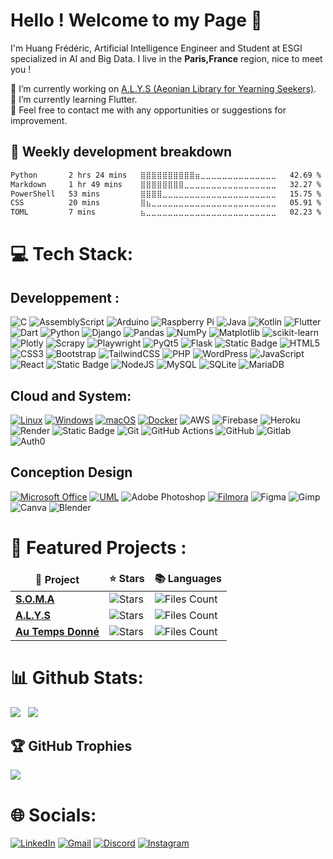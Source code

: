 # Hello ! Welcome to my Page 👋

I'm Huang Frédéric, Artificial Intelligence Engineer and Student at ESGI specialized in AI and Big Data. I live in the **Paris,France** region, nice to meet you !

🔭 I’m currently working on [A.L.Y.S (Aeonian Library for Yearning Seekers)](https://github.com/Huang-Frederic/A.L.Y.S).<br>
🌱 I’m currently learning Flutter.<br>
💬 Feel free to contact me with any opportunities or suggestions for improvement.<br>

<!-- ![visitors](https://visitor-badge.laobi.icu/badge?page_id=Huang-Frederic.Huang-Frederic) -->

## 🎯 Weekly development breakdown
<!--START_SECTION:waka-->

```txt
Python       2 hrs 24 mins   ⣿⣿⣿⣿⣿⣿⣿⣿⣿⣿⣶⣀⣀⣀⣀⣀⣀⣀⣀⣀⣀⣀⣀⣀⣀   42.69 %
Markdown     1 hr 49 mins    ⣿⣿⣿⣿⣿⣿⣿⣿⣀⣀⣀⣀⣀⣀⣀⣀⣀⣀⣀⣀⣀⣀⣀⣀⣀   32.27 %
PowerShell   53 mins         ⣿⣿⣿⣿⣀⣀⣀⣀⣀⣀⣀⣀⣀⣀⣀⣀⣀⣀⣀⣀⣀⣀⣀⣀⣀   15.75 %
CSS          20 mins         ⣿⣦⣀⣀⣀⣀⣀⣀⣀⣀⣀⣀⣀⣀⣀⣀⣀⣀⣀⣀⣀⣀⣀⣀⣀   05.91 %
TOML         7 mins          ⣦⣀⣀⣀⣀⣀⣀⣀⣀⣀⣀⣀⣀⣀⣀⣀⣀⣀⣀⣀⣀⣀⣀⣀⣀   02.23 %
```

<!--END_SECTION:waka-->

# 💻 Tech Stack:

## Developpement :


![C](https://img.shields.io/badge/c-%2300599C.svg?style=for-the-badge&logo=c&logoColor=white)
![AssemblyScript](https://img.shields.io/badge/assembly%20script-%23000000.svg?style=for-the-badge&logo=assemblyscript&logoColor=white)
![Arduino](https://img.shields.io/badge/-Arduino-00979D?style=for-the-badge&logo=Arduino&logoColor=white)
![Raspberry Pi](https://img.shields.io/badge/-RaspberryPi-C51A4A?style=for-the-badge&logo=Raspberry-Pi)<!-- -->
![Java](https://img.shields.io/badge/java-%23ED8B00.svg?style=for-the-badge&logo=openjdk&logoColor=white)
![Kotlin](https://img.shields.io/badge/kotlin-%237F52FF.svg?style=for-the-badge&logo=kotlin&logoColor=white)
![Flutter](https://img.shields.io/badge/Flutter-003545?style=for-the-badge&logo=flutter&logoColor=white)
![Dart](https://img.shields.io/badge/Dart-11557C?style=for-the-badge&logo=dart&logoColor=white)<!-- -->
![Python](https://img.shields.io/badge/python-3670A0?style=for-the-badge&logo=python&logoColor=ffdd54)
![Django](https://img.shields.io/badge/Django-003545?style=for-the-badge&logo=django&logoColor=white)
![Pandas](https://img.shields.io/badge/pandas-%23150458.svg?style=for-the-badge&logo=pandas&logoColor=white)
![NumPy](https://img.shields.io/badge/numpy-%23013243.svg?style=for-the-badge&logo=numpy&logoColor=white)
![Matplotlib](https://img.shields.io/badge/Matplotlib-11557C?style=for-the-badge&logo=plotly&logoColor=white)
![scikit-learn](https://img.shields.io/badge/scikit--learn-%23F7931E.svg?style=for-the-badge&logo=scikit-learn&logoColor=white)
![Plotly](https://img.shields.io/badge/Plotly-%233F4F75.svg?style=for-the-badge&logo=plotly&logoColor=white)
![Scrapy](https://img.shields.io/badge/Scrapy-FF2D20?style=for-the-badge&logo=scrapy&logoColor=white)
![Playwright](https://img.shields.io/badge/Playwright-2EAD33?style=for-the-badge&logo=playwright&logoColor=white)
![PyQt5](https://img.shields.io/badge/PyQt5-F89820?style=for-the-badge&logo=qt&logoColor=white)
![Flask](https://img.shields.io/badge/flask-%23000.svg?style=for-the-badge&logo=flask&logoColor=white)
![Static Badge](https://img.shields.io/badge/sqlalchemy-gray?style=for-the-badge&logo=SQLAlchemy)<!-- -->
![HTML5](https://img.shields.io/badge/HTML5-E34F26?style=for-the-badge&logo=html5&logoColor=white)
![CSS3](https://img.shields.io/badge/CSS3-1572B6?style=for-the-badge&logo=css3&logoColor=white)
![Bootstrap](https://img.shields.io/badge/Bootstrap-7952B3?style=for-the-badge&logo=bootstrap&logoColor=white)
![TailwindCSS](https://img.shields.io/badge/tailwindcss-%2338B2AC.svg?style=for-the-badge&logo=tailwind-css&logoColor=white)
![PHP](https://img.shields.io/badge/PHP-777BB4?style=for-the-badge&logo=php&logoColor=white)
![WordPress](https://img.shields.io/badge/WordPress-%23117AC9.svg?style=for-the-badge&logo=WordPress&logoColor=white)
![JavaScript](https://img.shields.io/badge/JavaScript-F7DF1E?style=for-the-badge&logo=javascript&logoColor=black)
![React](https://img.shields.io/badge/react-%2320232a.svg?style=for-the-badge&logo=react&logoColor=%2361DAFB)
![Static Badge](https://img.shields.io/badge/nuxt.js-gray?style=for-the-badge&logo=Nuxt.js)
![NodeJS](https://img.shields.io/badge/node.js-6DA55F?style=for-the-badge&logo=node.js&logoColor=white)<!-- -->
![MySQL](https://img.shields.io/badge/mysql-4479A1.svg?style=for-the-badge&logo=mysql&logoColor=white)
![SQLite](https://img.shields.io/badge/sqlite-%2307405e.svg?style=for-the-badge&logo=sqlite&logoColor=white)
![MariaDB](https://img.shields.io/badge/MariaDB-003545?style=for-the-badge&logo=mariadb&logoColor=white)


## Cloud and System:

[![Linux](https://img.shields.io/badge/Linux-FCC624?style=for-the-badge&logo=linux&logoColor=black)](https://www.linux.org/)
[![Windows](https://img.shields.io/badge/Windows-0078D6?style=for-the-badge&logo=windows&logoColor=white)](https://www.microsoft.com/en-us/windows)
[![macOS](https://img.shields.io/badge/macOS-000000?style=for-the-badge&logo=apple&logoColor=white)](https://www.apple.com/macos/)<!-- -->
[![Docker](https://img.shields.io/badge/Docker-2496ED?style=for-the-badge&logo=docker&logoColor=white)](https://www.docker.com/)<!-- -->
![AWS](https://img.shields.io/badge/AWS-%23FF9900.svg?style=for-the-badge&logo=amazon-aws&logoColor=white)
![Firebase](https://img.shields.io/badge/firebase-%23039BE5.svg?style=for-the-badge&logo=firebase)
![Heroku](https://img.shields.io/badge/heroku-%23430098.svg?style=for-the-badge&logo=heroku&logoColor=white)
![Render](https://img.shields.io/badge/Render-%46E3B7.svg?style=for-the-badge&logo=render&logoColor=white)
![Static Badge](https://img.shields.io/badge/supabase-gray?style=for-the-badge&logo=Supabase)<!-- -->
![Git](https://img.shields.io/badge/git-%23F05033.svg?style=for-the-badge&logo=git&logoColor=white)
![GitHub Actions](https://img.shields.io/badge/github%20actions-%232671E5.svg?style=for-the-badge&logo=githubactions&logoColor=white)
![GitHub](https://img.shields.io/badge/github-%23121011.svg?style=for-the-badge&logo=github&logoColor=white)
![Gitlab](https://img.shields.io/badge/gitlab-%232671E5.svg?style=for-the-badge&logo=gitlab&logoColor=white)
![Auth0](https://img.shields.io/badge/auth0-%230A0A0A.svg?style=for-the-badge&logo=auth0)
<!-- -->


## Conception Design

[![Microsoft Office](https://img.shields.io/badge/Microsoft_Office-D83B01?style=for-the-badge&logo=microsoft-office&logoColor=white)](https://www.office.com/)
[![UML](https://img.shields.io/badge/UML2-0C6EFC?style=for-the-badge&logo=uml&logoColor=white)](https://www.omg.org/spec/UML/)<!-- -->
![Adobe Photoshop](https://img.shields.io/badge/adobe%20photoshop-%2331A8FF.svg?style=for-the-badge&logo=adobe%20photoshop&logoColor=white)
[![Filmora](https://img.shields.io/badge/Filmora-4285F4?style=for-the-badge&logo=wondershare&logoColor=white)](https://filmora.wondershare.com/)
![Figma](https://img.shields.io/badge/figma-%23F24E1E.svg?style=for-the-badge&logo=figma&logoColor=white)
![Gimp](https://img.shields.io/badge/Gimp-657D8B?style=for-the-badge&logo=gimp&logoColor=FFFFFF)
![Canva](https://img.shields.io/badge/Canva-%2300C4CC.svg?style=for-the-badge&logo=Canva&logoColor=white)
![Blender](https://img.shields.io/badge/blender-%23F5792A.svg?style=for-the-badge&logo=blender&logoColor=white)

# 🤖 Featured Projects :

<table>
  <thead align="center">
    <tr border: none;>
      <td><b>📘 Project</b></td>
      <td><b>⭐ Stars</b></td>
      <td><b>📚 Languages</b></td>
    </tr>
  </thead>
  <tbody>
    <tr>
      <td><a href="https://github.com/Huang-Frederic/S.O.M.A"><b>S.O.M.A</b></a></td>
      <td><img alt="Stars" src="https://img.shields.io/github/stars/Huang-Frederic/S.O.M.A?style=flat-square&labelColor=343b41"/></td>
      <td><img alt="Files Count" src="https://img.shields.io/github/languages/count/Huang-Frederic/S.O.M.A?style=flat-square&labelColor=343b41""></td>
    </tr>
    <tr>
      <td><a href="https://github.com/Huang-Frederic/A.L.Y.S"><b>A.L.Y.S</b></a></td>
      <td><img alt="Stars" src="https://img.shields.io/github/stars/Huang-Frederic/A.L.Y.S?style=flat-square&labelColor=343b41"/></td>
      <td><img alt="Files Count" src="https://img.shields.io/github/languages/count/Huang-Frederic/A.L.Y.S?style=flat-square&labelColor=343b41""></td>
    </tr>
    <tr>
      <td><a href="https://github.com/Huang-Frederic/AuTempsDonne"><b>Au Temps Donné</b></a></td>
      <td><img alt="Stars" src="https://img.shields.io/github/stars/Huang-Frederic/AuTempsDonne?style=flat-square&labelColor=343b41"/></td>
      <td><img alt="Files Count" src="https://img.shields.io/github/languages/count/Huang-Frederic/AuTempsDonne?style=flat-square&labelColor=343b41""></td>
    </tr>
  </tbody>
</table>

# 📊 Github Stats:

![](https://github-readme-stats.vercel.app/api?username=Huang-Frederic&theme=react&hide_border=false&include_all_commits=true&count_private=true) &nbsp;
![](https://github-readme-streak-stats.herokuapp.com/?user=Huang-Frederic&theme=react&hide_border=false)

## 🏆 GitHub Trophies

![](https://github-profile-trophy.vercel.app/?username=Huang-Frederic&theme=discord&no-frame=false&no-bg=false&margin-w=4)

# 🌐 Socials:

[![LinkedIn](https://img.shields.io/badge/LinkedIn-%230077B5.svg?style=for-the-badge&logo=linkedin&logoColor=white)](https://linkedin.com/in/https://www.linkedin.com/in/fr%C3%A9d%C3%A9richuang/)
[![Gmail](https://img.shields.io/badge/Gmail-white?style=for-the-badge&logo=gmail&logoColor=red)](mailto:huangfrederic2002@gmail.com)
[![Discord](https://img.shields.io/badge/Discord-%237289DA.svg?style=for-the-badge&logo=discord&logoColor=white)](https://discord.gg/hisshiden)
[![Instagram](https://img.shields.io/badge/Instagram-%23E4405F.svg?style=for-the-badge&logo=Instagram&logoColor=white)](https://instagram.com/huang_frederic_)
